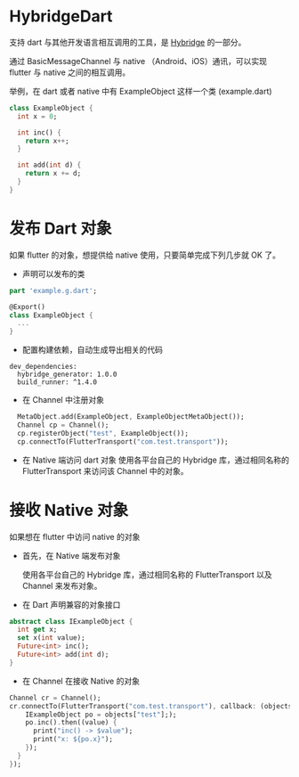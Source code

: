 # HybridgeDart
支持 dart 与其他开发语言相互调用的工具，是 [Hybridge](https://github.com/cmguo/Hybridge) 的一部分。

通过 BasicMessageChannel 与 native （Android、iOS）通讯，可以实现 flutter 与 native 之间的相互调用。

举例，在 dart 或者 native 中有 ExampleObject 这样一个类 (example.dart)
```dart
class ExampleObject {
  int x = 0;

  int inc() {
    return x++;
  }

  int add(int d) {
    return x += d;
  }
}
```
# 发布 Dart 对象
如果 flutter 的对象，想提供给 native 使用，只要简单完成下列几步就 OK 了。
* 声明可以发布的类
```dart
part 'example.g.dart';

@Export()
class ExampleObject {
  ...
}
```
* 配置构建依赖，自动生成导出相关的代码
```
dev_dependencies:
  hybridge_generator: 1.0.0
  build_runner: ^1.4.0
```
* 在 Channel 中注册对象
```dart
  MetaObject.add(ExampleObject, ExampleObjectMetaObject());
  Channel cp = Channel();
  cp.registerObject("test", ExampleObject());
  cp.connectTo(FlutterTransport("com.test.transport"));
```
* 在 Native 端访问 dart 对象
  使用各平台自己的 Hybridge 库，通过相同名称的 FlutterTransport 来访问该 Channel 中的对象。

# 接收 Native 对象
如果想在 flutter 中访问 native 的对象
* 首先，在 Native 端发布对象

  使用各平台自己的 Hybridge 库，通过相同名称的 FlutterTransport 以及 Channel 来发布对象。

* 在 Dart 声明兼容的对象接口
```dart
abstract class IExampleObject {
  int get x;
  set x(int value);
  Future<int> inc();
  Future<int> add(int d);
}
```
* 在 Channel 在接收 Native 的对象
```dart
Channel cr = Channel();
cr.connectTo(FlutterTransport("com.test.transport"), callback: (objects) {
    IExampleObject po = objects["test"];);
    po.inc().then((value) {
      print("inc() -> $value");
      print("x: ${po.x}");
    });
  }
});
```

